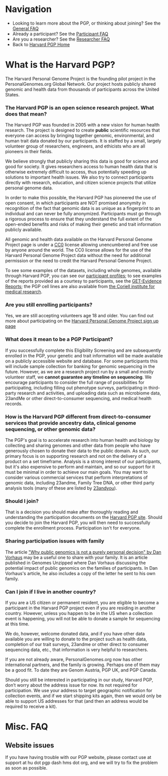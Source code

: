 # Navigation

* Looking to learn more about the PGP, or thinking about joining? See the [General FAQ](learn_more.md)
* Already a participant? See the [Participant FAQ](participant.md)
* Are you a researcher? See the [Researcher FAQ](researcher.md)
* Back to [Harvard PGP Home](http://my.pgp-hms.org)

# What is the Harvard PGP?
The Harvard Personal Genome Project is the founding pilot project in the PersonalGenomes.org Global Network. Our project hosts publicly shared genomic and health data from thousands of participants across the United States.

### The Harvard PGP is an open science research project. What does that mean?
The Harvard PGP was founded in 2005 with a new vision for human health research. The project is designed to create **public** scientific resources that everyone can access by bringing together genomic, environmental, and human trait data donated by our participants. It is staffed by a small, largely volunteer group of researchers, engineers, and ethicists who are all pioneers in their fields.

We believe strongly that publicly sharing this data is good for science and good for society. It gives researchers access to human health data that is otherwise extremely difficult to access, thus potentially speeding up solutions to important health issues. We also try to connect participants directly with research, education, and citizen science projects that utilize personal genome data.

In order to make this possible, the Harvard PGP has pioneered the use of open consent, in which participants are NOT promised anonymity in recognition of the fact that genomic data is as unique as a fingerprint to an individual and can never be fully anonymized. Participants must go through a rigorous process to ensure that they understand the full extent of the open-ended benefits and risks of making their genetic and trait information publicly available.

All genomic and health data available on the Harvard Personal Genome Project page is under a [CC0](https://creativecommons.org/about/cc0) license allowing unencumbered and free use by anyone around the world.  The CC0 license allows for the use of the Harvard Personal Genome Project data without the need for additional permission or the need to credit the Harvard Personal Genome Project.

To see some examples of the datasets, including whole genomes, available through Harvard PGP, you can see our [participant profiles](https://my.pgp-hms.org/users); to see examples of the reports provided as a courtesy to participants, see the [GET-Evidence Reports](http://evidence.pgp-hms.org/genomes); the PGP cell lines are also available from [the Coriell institute for medical research](https://catalog.coriell.org/0/Sections/Collections/NIGMS/PGPs.aspx?PgId=772&coll=GM).

### Are you still enrolling participants?
Yes, we are still accepting volunteers age 18 and older. You can find out more about participating on the [Harvard Personal Genome Project sign up page](http://www.personalgenomes.org/harvard/sign-up)

### What does it mean to be a PGP Participant?
If you successfully complete this Eligibility Screening and are subsequently enrolled in the PGP, your genetic and trait information will be made available on a publicly accessible website and database. For some participants this will include sample collection for banking for genomic sequencing in the future. However, as we are a research project run by a small and mostly volunteer staff, we **cannot guarantee any timeline on sequencing**. We encourage participants to consider the full range of possibilities for participating, including filling out phenotype surveys, participating in third-party research and activities, and uploading data such as microbiome data, 23andMe or other direct-to-consumer sequencing, and medical health records.

### How is the Harvard PGP different from direct-to-consumer services that provide ancestry data, clinical genome sequencing, or other genomic data?

The PGP's goal is to accelerate research into human health and biology by collecting and sharing genomes and other data from people who have generously chosen to donate their data to the public domain. As such, our primary focus is on supporting research and not on the delivery of a product on a set timeframe. Analysis is a strong interest of our participants, but it's also expensive to perform and maintain, and so our support for it must be minimal in order to achieve our main goals. You may want to consider various commercial services that perform interpretations of genomic data, including 23andme, Family Tree DNA, or other third party analysis tools (many of these are listed by [23andyou](http://www.23andyou.com/3rdparty)).

### Should I join?
That is a decision you should make after thoroughly reading and understanding the participation documents on the [Harvard PGP site](http://www.personalgenomes.org/harvard/sign-up).  Should you decide to join the Harvard PGP, you will then need to successfully complete the enrollment process. Participation isn't for everyone.

### Sharing participation issues with family
The article ["Why public genomics is not a purely personal decision" by Dan Vorhaus](http://genomesunzipped.org/2010/10/why-public-genomics-is-not-a-purely-personal-decision.php) may be a useful one to share with your family.  It is an article published in Genomes Unzipped where Dan Vorhaus discussing the potential impact of public genomics on the families of participants. In Dan Vorhaus's article, he also includes a copy of the letter he sent to his own family.

### Can I join if I live in another country?
If you are a US citizen or permanent resident, you are eligible to become a participant in the Harvard PGP project even if you are residing in another country. However, unless you happen to be in the US when a collection event is happening, you will not be able to donate a sample for sequencing at this time.

We do, however, welcome donated data, and if you have other data available you are willing to donate to the project such as health data, completion of our trait surveys, 23andme or other direct to consumer sequencing data, etc., that information is very helpful to researchers.

If you are not already aware, PersonalGenomes.org now has other international partners, and the family is growing. Perhaps one of them may be a good fit. To date they are Genom Austria, PGP UK, and PGP Canada.

Should you still be interested in participating in our study, Harvard PGP, don’t worry about the address issue for now. Its not required for participation. We use your address to target geographic notification for collection events, and if we start shipping kits again, then we would only be able to support US addresses for that (and then an address would be required to receive a kit).


# Misc. FAQ

## Website issues
If you have having trouble with our PGP website, please contact use at support at hu dot pgp dash hms dot org, and we will try to fix the problem as soon as possible.
